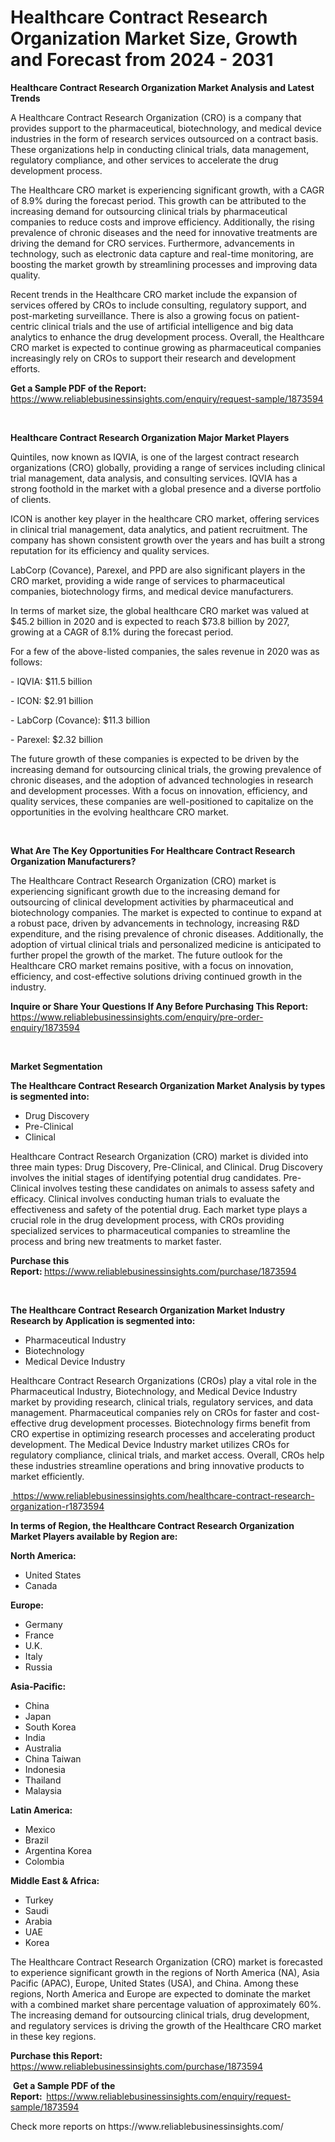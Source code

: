 <p><h1>Healthcare Contract Research Organization Market Size, Growth and Forecast from 2024 - 2031</h1></p><p><strong>Healthcare Contract Research Organization Market Analysis and Latest Trends</strong></p>
<p><p>A Healthcare Contract Research Organization (CRO) is a company that provides support to the pharmaceutical, biotechnology, and medical device industries in the form of research services outsourced on a contract basis. These organizations help in conducting clinical trials, data management, regulatory compliance, and other services to accelerate the drug development process.</p><p>The Healthcare CRO market is experiencing significant growth, with a CAGR of 8.9% during the forecast period. This growth can be attributed to the increasing demand for outsourcing clinical trials by pharmaceutical companies to reduce costs and improve efficiency. Additionally, the rising prevalence of chronic diseases and the need for innovative treatments are driving the demand for CRO services. Furthermore, advancements in technology, such as electronic data capture and real-time monitoring, are boosting the market growth by streamlining processes and improving data quality.</p><p>Recent trends in the Healthcare CRO market include the expansion of services offered by CROs to include consulting, regulatory support, and post-marketing surveillance. There is also a growing focus on patient-centric clinical trials and the use of artificial intelligence and big data analytics to enhance the drug development process. Overall, the Healthcare CRO market is expected to continue growing as pharmaceutical companies increasingly rely on CROs to support their research and development efforts.</p></p>
<p><strong>Get a Sample PDF of the Report:&nbsp;</strong> <a href="https://www.reliablebusinessinsights.com/enquiry/request-sample/1873594">https://www.reliablebusinessinsights.com/enquiry/request-sample/1873594</a></p>
<p>&nbsp;</p>
<p><strong>Healthcare Contract Research Organization Major Market Players</strong></p>
<p><p>Quintiles, now known as IQVIA, is one of the largest contract research organizations (CRO) globally, providing a range of services including clinical trial management, data analysis, and consulting services. IQVIA has a strong foothold in the market with a global presence and a diverse portfolio of clients.</p><p>ICON is another key player in the healthcare CRO market, offering services in clinical trial management, data analytics, and patient recruitment. The company has shown consistent growth over the years and has built a strong reputation for its efficiency and quality services.</p><p>LabCorp (Covance), Parexel, and PPD are also significant players in the CRO market, providing a wide range of services to pharmaceutical companies, biotechnology firms, and medical device manufacturers.</p><p>In terms of market size, the global healthcare CRO market was valued at $45.2 billion in 2020 and is expected to reach $73.8 billion by 2027, growing at a CAGR of 8.1% during the forecast period.</p><p>For a few of the above-listed companies, the sales revenue in 2020 was as follows:</p><p>- IQVIA: $11.5 billion</p><p>- ICON: $2.91 billion</p><p>- LabCorp (Covance): $11.3 billion</p><p>- Parexel: $2.32 billion</p><p>The future growth of these companies is expected to be driven by the increasing demand for outsourcing clinical trials, the growing prevalence of chronic diseases, and the adoption of advanced technologies in research and development processes. With a focus on innovation, efficiency, and quality services, these companies are well-positioned to capitalize on the opportunities in the evolving healthcare CRO market.</p></p>
<p>&nbsp;</p>
<p><strong>What Are The Key Opportunities For Healthcare Contract Research Organization Manufacturers?</strong></p>
<p><p>The Healthcare Contract Research Organization (CRO) market is experiencing significant growth due to the increasing demand for outsourcing of clinical development activities by pharmaceutical and biotechnology companies. The market is expected to continue to expand at a robust pace, driven by advancements in technology, increasing R&D expenditure, and the rising prevalence of chronic diseases. Additionally, the adoption of virtual clinical trials and personalized medicine is anticipated to further propel the growth of the market. The future outlook for the Healthcare CRO market remains positive, with a focus on innovation, efficiency, and cost-effective solutions driving continued growth in the industry.</p></p>
<p><strong>Inquire or Share Your Questions If Any Before Purchasing This Report:</strong> <a href="https://www.reliablebusinessinsights.com/enquiry/pre-order-enquiry/1873594">https://www.reliablebusinessinsights.com/enquiry/pre-order-enquiry/1873594</a></p>
<p>&nbsp;</p>
<p><strong>Market Segmentation</strong></p>
<p><strong>The Healthcare Contract Research Organization Market Analysis by types is segmented into:</strong></p>
<p><ul><li>Drug Discovery</li><li>Pre-Clinical</li><li>Clinical</li></ul></p>
<p><p>Healthcare Contract Research Organization (CRO) market is divided into three main types: Drug Discovery, Pre-Clinical, and Clinical. Drug Discovery involves the initial stages of identifying potential drug candidates. Pre-Clinical involves testing these candidates on animals to assess safety and efficacy. Clinical involves conducting human trials to evaluate the effectiveness and safety of the potential drug. Each market type plays a crucial role in the drug development process, with CROs providing specialized services to pharmaceutical companies to streamline the process and bring new treatments to market faster.</p></p>
<p><strong>Purchase this Report:&nbsp;</strong><a href="https://www.reliablebusinessinsights.com/purchase/1873594">https://www.reliablebusinessinsights.com/purchase/1873594</a></p>
<p>&nbsp;</p>
<p><strong>The Healthcare Contract Research Organization Market Industry Research by Application is segmented into:</strong></p>
<p><ul><li>Pharmaceutical Industry</li><li>Biotechnology</li><li>Medical Device Industry</li></ul></p>
<p><p>Healthcare Contract Research Organizations (CROs) play a vital role in the Pharmaceutical Industry, Biotechnology, and Medical Device Industry market by providing research, clinical trials, regulatory services, and data management. Pharmaceutical companies rely on CROs for faster and cost-effective drug development processes. Biotechnology firms benefit from CRO expertise in optimizing research processes and accelerating product development. The Medical Device Industry market utilizes CROs for regulatory compliance, clinical trials, and market access. Overall, CROs help these industries streamline operations and bring innovative products to market efficiently.</p></p>
<p><a href="https://www.reliablebusinessinsights.com/healthcare-contract-research-organization-r1873594">&nbsp;https://www.reliablebusinessinsights.com/healthcare-contract-research-organization-r1873594</a></p>
<p><strong>In terms of Region, the Healthcare Contract Research Organization Market Players available by Region are:</strong></p>
<p>
    <p> <strong> North America: </strong>
        <ul>
            <li>United States</li>
            <li>Canada</li>
        </ul>
        </p> 
    <p> <strong> Europe: </strong>
        <ul>
            <li>Germany</li>
            <li>France</li>
            <li>U.K.</li>
            <li>Italy</li>
            <li>Russia</li>
        </ul>
        </p> 
    <p> <strong> Asia-Pacific: </strong>
        <ul>
            <li>China</li>
            <li>Japan</li>
            <li>South Korea</li>
            <li>India</li>
            <li>Australia</li>
            <li>China Taiwan</li>
            <li>Indonesia</li>
            <li>Thailand</li>
            <li>Malaysia</li>
        </ul>
        </p> 
    <p> <strong> Latin America: </strong>
        <ul>
            <li>Mexico</li>
            <li>Brazil</li>
            <li>Argentina Korea</li>
            <li>Colombia</li>
        </ul>
        </p> 
    <p> <strong> Middle East & Africa: </strong>
        <ul>
            <li>Turkey</li>
            <li>Saudi</li>
            <li>Arabia</li>
            <li>UAE</li>
            <li>Korea</li>
        </ul>
    </p>
    </p>
<p><p>The Healthcare Contract Research Organization (CRO) market is forecasted to experience significant growth in the regions of North America (NA), Asia Pacific (APAC), Europe, United States (USA), and China. Among these regions, North America and Europe are expected to dominate the market with a combined market share percentage valuation of approximately 60%. The increasing demand for outsourcing clinical trials, drug development, and regulatory services is driving the growth of the Healthcare CRO market in these key regions.</p></p>
<p><strong>Purchase this Report: </strong><a href="https://www.reliablebusinessinsights.com/purchase/1873594">https://www.reliablebusinessinsights.com/purchase/1873594</a></p>
<p>&nbsp;<strong>Get a Sample PDF of the Report:&nbsp;&nbsp;</strong><a href="https://www.reliablebusinessinsights.com/enquiry/request-sample/1873594">https://www.reliablebusinessinsights.com/enquiry/request-sample/1873594</a></p>
<p><strong></strong></p>
<p>Check more reports on https://www.reliablebusinessinsights.com/</p>